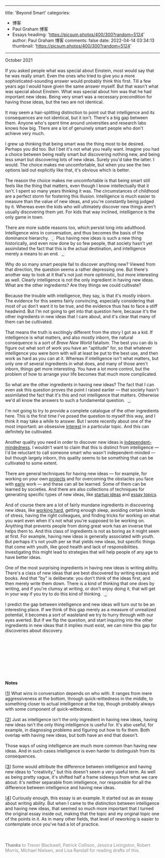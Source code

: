 
---
title: 'Beyond Smart'
categories: 
 - 博客
 - Paul Graham 博客
 - Essays
headimg: 'https://picsum.photos/400/300?random=5124'
author: Paul Graham 博客
comments: false
date: 2022-04-14 03:34:13
thumbnail: 'https://picsum.photos/400/300?random=5124'
---

<div>   
October 2021<br><br>If you asked people what was special about Einstein, most would say
that he was really smart. Even the ones who tried to give you a
more sophisticated-sounding answer would probably think this first.
Till a few years ago I would have given the same answer myself. But
that wasn't what was special about Einstein. What was special about
him was that he had important new ideas. Being very smart was a
necessary precondition for having those ideas, but the two are not
identical.<br><br>It may seem a hair-splitting distinction to point out that intelligence
and its consequences are not identical, but it isn't. There's a big
gap between them. Anyone who's spent time around universities and
research labs knows how big. There are a lot of genuinely smart
people who don't achieve very much.<br><br>I grew up thinking that being smart was the thing most to be desired.
Perhaps you did too. But I bet it's not what you really want. Imagine
you had a choice between being really smart but discovering nothing
new, and being less smart but discovering lots of new ideas. Surely
you'd take the latter. I would. The choice makes me uncomfortable,
but when you see the two options laid out explicitly like that,
it's obvious which is better.<br><br>The reason the choice makes me uncomfortable is that being smart
still feels like the thing that matters, even though I know
intellectually that it isn't. I spent so many years thinking it
was. The circumstances of childhood are a perfect storm for fostering
this illusion. Intelligence is much easier to measure than the value
of new ideas, and you're constantly being judged by it. Whereas
even the kids who will ultimately discover new things aren't usually
discovering them yet. For kids that way inclined, intelligence is
the only game in town.<br><br>There are more subtle reasons too, which persist long into adulthood.
Intelligence wins in conversation, and thus becomes the basis of
the dominance hierarchy.
<font color="#dddddd">[<a href="http://www.paulgraham.com/smart.html#f1n"><font color="#dddddd">1</font></a>]</font>
Plus having new ideas is such a new
thing historically, and even now done by so few people, that society
hasn't yet assimilated the fact that this is the actual destination,
and intelligence merely a means to an end.
<font color="#dddddd">[<a href="http://www.paulgraham.com/smart.html#f2n"><font color="#dddddd">2</font></a>]</font><br><br>Why do so many smart people fail to discover anything new? Viewed
from that direction, the question seems a rather depressing one.
But there's another way to look at it that's not just more optimistic,
but more interesting as well. Clearly intelligence is not the only
ingredient in having new ideas. What are the other ingredients?
Are they things we could cultivate?<br><br>Because the trouble with intelligence, they say, is that it's mostly
inborn. The evidence for this seems fairly convincing, especially
considering that most of us don't want it to be true, and the
evidence thus has to face a stiff headwind. But I'm not going
to get into that question here, because it's the other ingredients
in new ideas that I care about, and it's clear that many of them
can be cultivated.<br><br>That means the truth is excitingly different from the story I got
as a kid. If intelligence is what matters, and also mostly inborn,
the natural consequence is a sort of <i>Brave New World</i> fatalism. The
best you can do is figure out what sort of work you have an "aptitude"
for, so that whatever intelligence you were born with will at least
be put to the best use, and then work as hard as you can at it.
Whereas if intelligence isn't what matters, but only one of several
ingredients in what does, and many of those aren't inborn, things
get more interesting. You have a lot more control, but the problem
of how to arrange your life becomes that much more complicated.<br><br>So what are the other ingredients in having new ideas? The fact
that I can even ask this question proves the point I raised earlier
— that society hasn't assimilated the fact that it's this and not
intelligence that matters. Otherwise we'd all know the answers
to such a fundamental question.
<font color="#dddddd">[<a href="http://www.paulgraham.com/smart.html#f3n"><font color="#dddddd">3</font></a>]</font><br><br>I'm not going to try to provide a complete catalogue of the other
ingredients here. This is the first time I've posed
the question to myself this way, and I think it may take a while
to answer. But I wrote recently about one of the most important:
an obsessive <a href="http://www.paulgraham.com/genius.html"><u>interest</u></a> in a particular topic. 
And this can definitely be cultivated.<br><br>Another quality you need in order to discover new ideas is
<a href="http://www.paulgraham.com/think.html"><u>independent-mindedness</u></a>. I wouldn't want to 
claim that this is
distinct from intelligence — I'd be reluctant to call someone smart
who wasn't independent-minded — but though largely inborn, this
quality seems to be something that can be cultivated to some extent.<br><br>There are general techniques for having new ideas — for example,
for working on your own <a href="http://www.paulgraham.com/own.html"><u>projects</u></a>
and
for overcoming the obstacles you face with <a href="http://www.paulgraham.com/early.html"><u>early</u></a> work
— and these
can all be learned. Some of them can be learned by societies. And
there are also collections of techniques for generating specific types
of new ideas, like <a href="http://www.paulgraham.com/startupideas.html">startup ideas</a> and 
<a href="http://www.paulgraham.com/essay.html">essay topics</a>.<br><br>And of course there are a lot of fairly mundane ingredients in
discovering new ideas, like <a href="http://www.paulgraham.com/hwh.html"><u>working hard</u></a>, 
getting enough sleep, avoiding certain
kinds of stress, having the right colleagues, and finding tricks
for working on what you want even when it's not what you're supposed
to be working on. Anything that prevents people from doing great
work has an inverse that helps them to. And this class of ingredients
is not as boring as it might seem at first. For example, having new
ideas is generally associated with youth. But perhaps it's not youth
per se that yields new ideas, but specific things that come with
youth, like good health and lack of responsibilities. Investigating
this might lead to strategies that will help people of any age to
have better ideas.<br><br>One of the most surprising ingredients in having new ideas is writing
ability. There's a class of new ideas that are best discovered by
writing essays and books. And that "by" is deliberate: you don't
think of the ideas first, and then merely write them down. There
is a kind of thinking that one does by writing, and if you're clumsy
at writing, or don't enjoy doing it, that will get in your way if
you try to do this kind of thinking.
<font color="#dddddd">[<a href="http://www.paulgraham.com/smart.html#f4n"><font color="#dddddd">4</font></a>]</font><br><br>I predict the gap between intelligence and new ideas will turn out
to be an interesting place. If we think of this gap merely as a measure
of unrealized potential, it becomes a sort of wasteland we try to
hurry through with our eyes averted. But if we flip the question,
and start inquiring into the other ingredients in new ideas that
it implies must exist, we can mine this gap for discoveries about
discovery.<br><br><br><br><br><br><br><br><br><br>
<b>Notes</b><br><br>[<a name="f1n" href="http://www.paulgraham.com/undefined"><font color="#000000">1</font></a>]
What wins in conversation depends on who with. It ranges from
mere aggressiveness at the bottom, through quick-wittedness in the
middle, to something closer to actual intelligence at the top,
though probably always with some component of quick-wittedness.<br><br>[<a name="f2n" href="http://www.paulgraham.com/undefined"><font color="#000000">2</font></a>]
Just as intelligence isn't the only ingredient in having new
ideas, having new ideas isn't the only thing intelligence is useful
for. It's also useful, for example, in diagnosing problems and figuring
out how to fix them. Both overlap with having new ideas, but both
have an end that doesn't.<br><br>Those ways of using intelligence are much more common than having
new ideas. And in such cases intelligence is even harder to distinguish
from its consequences.<br><br>[<a name="f3n" href="http://www.paulgraham.com/undefined"><font color="#000000">3</font></a>]
Some would attribute the difference between intelligence and
having new ideas to "creativity," but this doesn't seem a very
useful term. As well as being pretty vague, it's shifted half a frame
sideways from what we care about: it's neither separable from
intelligence, nor responsible for all the difference between
intelligence and having new ideas.<br><br>[<a name="f4n" href="http://www.paulgraham.com/undefined"><font color="#000000">4</font></a>]
Curiously enough, this essay is an example. It started out
as an essay about writing ability. But when I came to the distinction
between intelligence and having new ideas, that seemed so much more
important that I turned the original essay inside out, making that
the topic and my original topic one of the points in it. As in many
other fields, that level of reworking is easier to contemplate once
you've had a lot of practice.<br><br><br><br><font color="888888">
<b>Thanks</b> to Trevor Blackwell, Patrick Collison, Jessica Livingston,
Robert Morris, Michael Nielsen, and Lisa Randall for reading drafts
of this.
</font><br><br>  
</div>
            